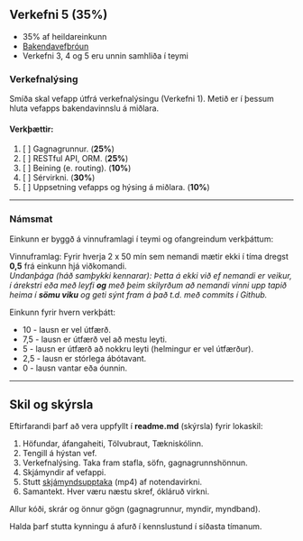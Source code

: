## Verkefni 5 (35%)  
- 35% af heildareinkunn
- [Bakendavefþróun](https://github.com/vefforritunII/afangi/blob/main/Bakendi.md)
- Verkefni 3, 4 og 5 eru unnin samhliða í teymi

### Verkefnalýsing
Smíða skal vefapp útfrá verkefnalýsingu (Verkefni 1). Metið er í þessum hluta vefapps bakendavinnslu á miðlara.

#### Verkþættir:
1. [ ] Gagnagrunnur. (**25%**)
1. [ ] RESTful API, ORM. (**25%**)
1. [ ] Beining (e. routing). (**10%**)
1. [ ] Sérvirkni. (**30%**)
1. [ ] Uppsetning vefapps og hýsing á miðlara. (**10%**)
   
---

### Námsmat 

Einkunn er byggð á vinnuframlagi í teymi og ofangreindum verkþáttum:

Vinnuframlag:
Fyrir hverja 2 x 50 mín sem nemandi mætir ekki í tíma dregst **0,5** frá einkunn hjá viðkomandi. <br>
_Undanþága (háð samþykki kennarar): Þetta á ekki við ef nemandi er veikur, í árekstri eða með leyfi **og** með þeim skilyrðum að nemandi vinni upp tapið heima í **sömu viku** og geti sýnt fram á það t.d. með commits í Github._

Einkunn fyrir hvern verkþátt:
- 10 - lausn er vel útfærð.
- 7,5 - lausn er útfærð vel að mestu leyti.
- 5 - lausn er útfærð að nokkru leyti (helmingur er vel útfærður).
- 2,5 - lausn er stórlega ábótavant.
- 0 - lausn vantar eða óunnin.

---


## Skil og skýrsla 
Eftirfarandi þarf að vera uppfyllt í **readme.md** (skýrsla) fyrir lokaskil:

1.	Höfundar, áfangaheiti, Tölvubraut, Tækniskólinn.
1. Tengill á hýstan vef.
1.	Verkefnalýsing. Taka fram stafla, söfn, gagnagrunnshönnun. 
1.	Skjámyndir af vefappi.
1.	Stutt [skjámyndsupptaka](https://screenpal.com/) (mp4) af notendavirkni.
1.	Samantekt. Hver væru næstu skref, ókláruð virkni.

Allur kóði, skrár og önnur gögn (gagnagrunnur, myndir, myndband). <br>

Halda þarf stutta kynningu á afurð í kennslustund í síðasta tímanum.


